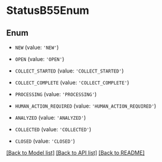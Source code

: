 # StatusB55Enum


## Enum

* `NEW` (value: `'NEW'`)

* `OPEN` (value: `'OPEN'`)

* `COLLECT_STARTED` (value: `'COLLECT_STARTED'`)

* `COLLECT_COMPLETE` (value: `'COLLECT_COMPLETE'`)

* `PROCESSING` (value: `'PROCESSING'`)

* `HUMAN_ACTION_REQUIRED` (value: `'HUMAN_ACTION_REQUIRED'`)

* `ANALYZED` (value: `'ANALYZED'`)

* `COLLECTED` (value: `'COLLECTED'`)

* `CLOSED` (value: `'CLOSED'`)

[[Back to Model list]](../README.md#documentation-for-models) [[Back to API list]](../README.md#documentation-for-api-endpoints) [[Back to README]](../README.md)


